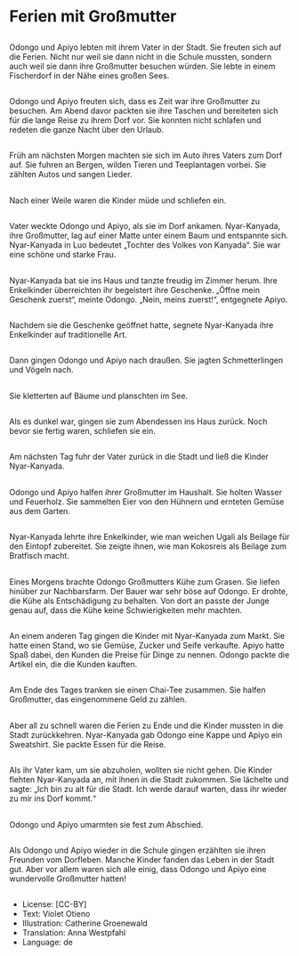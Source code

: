 # Ferien mit Großmutter

##
Odongo und Apiyo lebten mit ihrem Vater in der Stadt. Sie freuten sich auf die Ferien. Nicht nur weil sie dann nicht in die Schule mussten, sondern auch weil sie dann ihre Großmutter besuchen würden. Sie lebte in einem Fischerdorf in der Nähe eines großen Sees.

##
Odongo und Apiyo freuten sich, dass es Zeit war ihre Großmutter zu besuchen. Am Abend davor packten sie ihre Taschen und bereiteten sich für die lange Reise zu ihrem Dorf vor. Sie konnten nicht schlafen und redeten die ganze Nacht über den Urlaub.

##
Früh am nächsten Morgen machten sie sich im Auto ihres Vaters zum Dorf auf. Sie fuhren an Bergen, wilden Tieren und Teeplantagen vorbei. Sie zählten Autos und sangen Lieder.

##
Nach einer Weile waren die Kinder müde und schliefen ein.

##
Vater weckte Odongo und Apiyo, als sie im Dorf ankamen. Nyar-Kanyada, ihre Großmutter, lag auf einer Matte unter einem Baum und entspannte sich. Nyar-Kanyada in Luo bedeutet „Tochter des Volkes von Kanyada“. Sie war eine schöne und starke Frau.

##
Nyar-Kanyada bat sie ins Haus und tanzte freudig im Zimmer herum. Ihre Enkelkinder überreichten ihr begeistert ihre Geschenke. „Öffne mein Geschenk zuerst“, meinte Odongo. „Nein, meins zuerst!“, entgegnete Apiyo.

##
Nachdem sie die Geschenke geöffnet hatte, segnete Nyar-Kanyada ihre Enkelkinder auf traditionelle Art.

##
Dann gingen Odongo und Apiyo nach draußen. Sie jagten Schmetterlingen und Vögeln nach.

##
Sie kletterten auf Bäume und planschten im See.

##
Als es dunkel war, gingen sie zum Abendessen ins Haus zurück. Noch bevor sie fertig waren, schliefen sie ein.

##
Am nächsten Tag fuhr der Vater zurück in die Stadt und ließ die Kinder Nyar-Kanyada.

##
Odongo und Apiyo halfen ihrer Großmutter im Haushalt. Sie holten Wasser und Feuerholz. Sie sammelten Eier von den Hühnern und ernteten Gemüse aus dem Garten.

##
Nyar-Kanyada lehrte ihre Enkelkinder, wie man weichen Ugali als Beilage für den Eintopf zubereitet. Sie zeigte ihnen, wie man Kokosreis als Beilage zum Bratfisch macht.

##
Eines Morgens brachte Odongo Großmutters Kühe zum Grasen. Sie liefen hinüber zur Nachbarsfarm. Der Bauer war sehr böse auf Odongo. Er drohte, die Kühe als Entschädigung zu behalten. Von dort an passte der Junge genau auf, dass die Kühe keine Schwierigkeiten mehr machten.

##
An einem anderen Tag gingen die Kinder mit Nyar-Kanyada zum Markt. Sie hatte einen Stand, wo sie Gemüse, Zucker und Seife verkaufte. Apiyo hatte Spaß dabei, den Kunden die Preise für Dinge zu nennen. Odongo packte die Artikel ein, die die Kunden kauften.

##
Am Ende des Tages tranken sie einen Chai-Tee zusammen. Sie halfen Großmutter, das eingenommene Geld zu zählen.

##
Aber all zu schnell waren die Ferien zu Ende und die Kinder mussten in die Stadt zurückkehren. Nyar-Kanyada gab Odongo eine Kappe und Apiyo ein Sweatshirt. Sie packte Essen für die Reise.

##
Als ihr Vater kam, um sie abzuholen, wollten sie nicht gehen. Die Kinder flehten Nyar-Kanyada an, mit ihnen in die Stadt zukommen. Sie lächelte und sagte: „Ich bin zu alt für die Stadt. Ich werde darauf warten, dass ihr wieder zu mir ins Dorf kommt.“

##
Odongo und Apiyo umarmten sie fest zum Abschied.

##
Als Odongo und Apiyo wieder in die Schule gingen erzählten sie ihren Freunden vom Dorfleben. Manche Kinder fanden das Leben in der Stadt gut. Aber vor allem waren sich alle einig, dass Odongo und Apiyo eine wundervolle Großmutter hatten!

##
* License: [CC-BY]
* Text: Violet Otieno
* Illustration: Catherine Groenewald
* Translation: Anna Westpfahl
* Language: de
